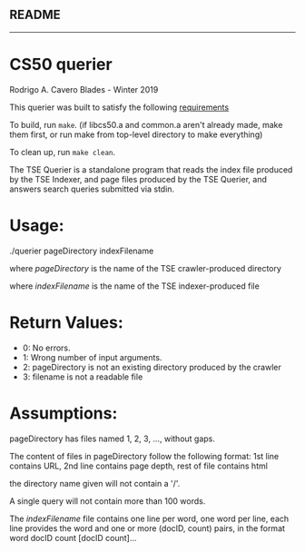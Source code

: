 ## README
---
# CS50 querier

Rodrigo A. Cavero Blades - Winter 2019

This querier was built to satisfy the following [requirements](https://github.com/cs50spring2021/tse-labs/blob/main/querier/REQUIREMENTS.md)

To build, run `make`. (if libcs50.a and common.a aren't already made, make them first, or run make from top-level directory to make everything)

To clean up, run `make clean`.

The TSE Querier is a standalone program that reads the index file produced by the TSE Indexer, and page files produced by the TSE Querier, and answers search queries submitted via stdin.

# Usage:

./querier pageDirectory indexFilename

where *pageDirectory* is the name of the TSE crawler-produced directory

where *indexFilename* is the name of the TSE indexer-produced file

# Return Values:
* 0: No errors.
* 1: Wrong number of input arguments.
* 2: pageDirectory is not an existing directory produced by the crawler
* 3: filename is not a readable file

# Assumptions:

pageDirectory has files named 1, 2, 3, …, without gaps.

The content of files in pageDirectory follow the following format: 
1st line contains URL, 2nd line contains page depth, rest of file contains html

the directory name given will not contain a '/'.

A single query will not contain more than 100 words.

The *indexFilename* file contains one line per word, one word per line,
each line provides the word and one or more (docID, count) pairs, in the format
word docID count [docID count]…
